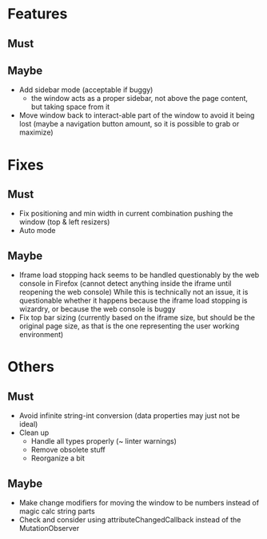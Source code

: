 # Features

## Must

## Maybe

- Add sidebar mode (acceptable if buggy)
  - the window acts as a proper sidebar, not above the page content, but taking space from it
- Move window back to interact-able part of the window to avoid it being lost (maybe a navigation button amount, so it is possible to grab or maximize)

# Fixes

## Must

- Fix positioning and min width in current combination pushing the window (top & left resizers)
- Auto mode

## Maybe

- Iframe load stopping hack seems to be handled questionably by the web console in Firefox (cannot detect anything inside the iframe until reopening the web console)
  While this is technically not an issue, it is questionable whether it happens because the iframe load stopping is wizardry, or because the web console is buggy
- Fix top bar sizing  (currently based on the iframe size, but should be the original page size, as that is the one representing the user working environment)

# Others

## Must

- Avoid infinite string-int conversion (data properties may just not be ideal)
- Clean up
  - Handle all types properly (~ linter warnings)
  - Remove obsolete stuff
  - Reorganize a bit

## Maybe

- Make change modifiers for moving the window to be numbers instead of magic calc string parts
- Check and consider using attributeChangedCallback instead of the MutationObserver
